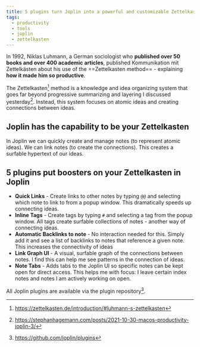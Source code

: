 ```yaml
---
title: 5 plugins turn Joplin into a powerful and customizable Zettelkasten
tags:
  - productivity
  - tools
  - joplin
  - zettelkasten
---
```


In 1992, Niklas Luhmann, a German sociologist who **published over 50 books and over 400 academic articles**, published Kommunikation mit Zettelkästen about his use of the ==Zettelkasten method== - explaining **how it made him so productive**.<!--more-->

The Zettelkasten[^1] method is a knowledge and idea organizing system that goes far beyond progressive summarizing and layering I discussed yesterday[^2]. Instead, this system focuses on atomic ideas and creating connections between ideas.

## Joplin has the capability to be your Zettelkasten

In Joplin we can quickly create and manage notes (to represent atomic ideas). We can link notes (to create the connections). This creates a surfable hypertext of our ideas.

## 5 plugins put boosters on your Zettelkasten in Joplin

* **Quick Links** - Create links to other notes by typing `@@` and selecting which note to link to from a popup window. This dramatically speeds up connecting ideas.
* **Inline Tags** - Create tags by typing `#` and selecting a tag from the popup window. All tags create surfable collections of notes - another way of connecting ideas.
* **Automatic Backlinks to note** - No interaction needed for this. Simply add it and see a list of backlinks to notes that reference a given note. This increases the connectivity of ideas
* **Link Graph UI** - A visual, surfable graph of the connections between notes. I find this can help me see patterns in the connection of ideas.
* **Note Tabs** - Adds tabs to the Joplin UI so specific notes can be kept open for direct access. This helps me with focus: I leave certain index notes and notes I am actively working on open.

All Joplin plugins are available via the plugin repository[^3].


[^1]: https://zettelkasten.de/introduction/#luhmann-s-zettelkasten
[^2]: https://stephanhagemann.com/posts/2021-10-30-macos-productivity-joplin-3/
[^3]: https://github.com/joplin/plugins
